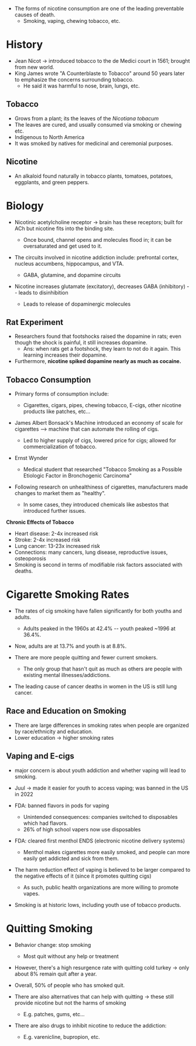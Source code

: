 * The forms of nicotine consumption are one of the leading preventable causes of death.
	* Smoking, vaping, chewing tobacco, etc.
# History
* Jean Nicot -> introduced tobacco to the de Medici court in 1561; brought from new world.
* King James wrote "A Counterblaste to Tobacco" around 50 years later to emphasize the concerns surrounding tobacco.
	* He said it was harmful to nose, brain, lungs, etc.
## Tobacco
* Grows from a plant; its the leaves of the *Nicotiana tobacum*
* The leaves are cured, and usually consumed via smoking or chewing etc.
* Indigenous to North America
* It was smoked by natives for medicinal and ceremonial purposes.
## Nicotine
* An alkaloid found naturally in tobacco plants, tomatoes, potatoes, eggplants, and green peppers.

# Biology
* Nicotinic acetylcholine receptor -> brain has these receptors; built for ACh but nicotine fits into the binding site.
	* Once bound, channel opens and molecules flood in; it can be oversaturated and get used to it.

* The circuits involved in nicotine addiction include: prefrontal cortex, nucleus accumbens, hippocampus, and VTA.
	* GABA, glutamine, and dopamine circuits

* Nicotine increases glutamate (excitatory), decreases GABA (inhibitory) -- leads to disinhibition
	* Leads to release of dopaminergic molecules

## Rat Experiment
* Researchers found that footshocks raised the dopamine in rats; even though the shock is painful, it still increases dopamine.
	* Ans: when rats get a footshock, they learn to not do it again. This learning increases their dopamine.
* Furthermore, **nicotine spiked dopamine nearly as much as cocaine.**

## Tobacco Consumption
* Primary forms of consumption include:
	* Cigarettes, cigars, pipes, chewing tobacco, E-cigs, other nicotine products like patches, etc...
* James Albert Bonsack's Machine introduced an economy of scale for cigarettes --> machine that can automate the rolling of cigs.
	* Led to higher supply of cigs, lowered price for cigs; allowed for commercialization of tobacco.

* Ernst Wynder
	* Medical student that researched "Tobacco Smoking as a Possible Etiologic Factor in Bronchogenic Carcinoma"

* Following research on unhealthiness of cigarettes, manufacturers made changes to market them as "healthy".
	* In some cases, they introduced chemicals like asbestos that introduced further issues.

**Chronic Effects of Tobacco** 
* Heart disease: 2-4x increased risk
* Stroke: 2-4x increased risk
* Lung cancer: 13-23x increased risk
* Connections: many cancers, lung disease, reproductive issues, osteoporosis
* Smoking is second in terms of modifiable risk factors associated with deaths.

# Cigarette Smoking Rates
* The rates of cig smoking have fallen significantly for both youths and adults.
	* Adults peaked in the 1960s at 42.4% -- youth peaked ~1996 at 36.4%.
* Now, adults are at 13.7% and youth is at 8.8%.
* There are more people quitting and fewer current smokers.
	* The only group that hasn't quit as much as others are people with existing mental illnesses/addictions.

* The leading cause of cancer deaths in women in the US is still lung cancer.

## Race and Education on Smoking
* There are large differences in smoking rates when people are organized by race/ethnicity and education.
* Lower education -> higher smoking rates


## Vaping and E-cigs
* major concern is about youth addiction and whether vaping will lead to smoking.
* Juul -> made it easier for youth to access vaping; was banned in the US in 2022

* FDA: banned flavors in pods for vaping
	* Unintended consequences: companies switched to disposables which had flavors. 
	* 26% of high school vapers now use disposables
* FDA: cleared first menthol ENDS (electronic nicotine delivery systems)
	* Menthol makes cigarettes more easily smoked, and people can more easily get addicted and sick from them.

* The harm reduction effect of vaping is believed to be larger compared to the negative effects of it (since it promotes quitting cigs)
	* As such, public health organizations are more willing to promote vapes.

* Smoking is at historic lows, including youth use of tobacco products.


# Quitting Smoking
* Behavior change: stop smoking
	* Most quit without any help or treatment
* However, there's a high resurgence rate with quitting cold turkey -> only about 8% remain quit after a year.
* Overall, 50% of people who has smoked quit.

* There are also alternatives that can help with quitting -> these still provide nicotine but not the harms of smoking
	* E.g. patches, gums, etc...
* There are also drugs to inhibit nicotine to reduce the addiction:
	* E.g. varenicline, bupropion, etc.
